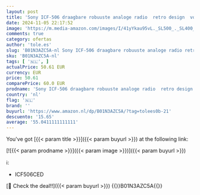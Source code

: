 ```yaml
---
layout: post
title: 'Sony ICF-506 draagbare robuuste analoge radio  retro design  vol geluid  AC-voeding of batterijvoeding  draaggreep  zwart'
date: 2024-11-05 22:17:52
image: 'https://m.media-amazon.com/images/I/41yYkau95vL._SL500_._SL400_.jpg'
comments: true
category: ofertas
author: 'tole.es'
slug: 'B01N3AZC5A-nl Sony ICF-506 draagbare robuuste analoge radio retro design...'
sku: 'B01N3AZC5A-nl'
tags: [ '🇳🇱', ]
actualPrice: 50.61 EUR
currency: EUR
price: 50.61
comparePrice: 60.0 EUR
prodname: 'Sony ICF-506 draagbare robuuste analoge radio  retro design  vol geluid  AC-voeding of batterijvoeding  draaggreep  zwart'
country: 'nl'
flag: '🇳🇱'
brand: ''
buyurl: 'https://www.amazon.nl/dp/B01N3AZC5A/?tag=tolees0b-21'
descuento: '15.65'
average: '55.0411111111111'
---
```


You've got [{{< param title >}}]({{< param buyurl >}}) at the following link:

[![{{< param prodname >}}]({{< param image >}})]({{< param buyurl >}})

ℹ️:

- ICF506CED

[🛒 Check the deal!!]({{< param buyurl >}})
{{<world>}}B01N3AZC5A{{</world>}}
